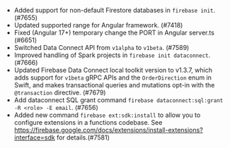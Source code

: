 - Added support for non-default Firestore databases in `firebase init`. (#7655)
- Updated supported range for Angular framework. (#7418)
- Fixed (Angular 17+) temporary change the PORT in Angular server.ts (#6651)
- Switched Data Connect API from `v1alpha` to `v1beta`. (#7589)
- Improved handling of Spark projects in `firebase init dataconnect`. (#7666)
- Updated Firebase Data Connect local toolkit version to v1.3.7, which adds support for `v1beta` gRPC APIs and the `OrderDirection` enum in Swift, and makes transactional queries and mutations opt-in with the `@transaction` directive. (#7679)
- Add dataconnect SQL grant command `firebase dataconnect:sql:grant -R <role> -E email`. (#7656)
- Added new command `firebase ext:sdk:install` to allow you to configure extensions in a functions codebase. See https://firebase.google.com/docs/extensions/install-extensions?interface=sdk for details.(#7581)
